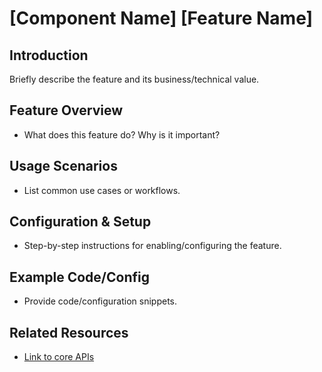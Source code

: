 # [Component Name] [Feature Name]

## Introduction
Briefly describe the feature and its business/technical value.

## Feature Overview
- What does this feature do? Why is it important?

## Usage Scenarios
- List common use cases or workflows.

## Configuration & Setup
- Step-by-step instructions for enabling/configuring the feature.

## Example Code/Config
- Provide code/configuration snippets.

## Related Resources
- [Link to core APIs](../core-apis.md)
